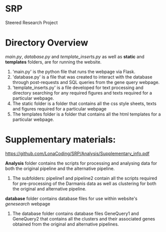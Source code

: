 # SRP
Steered Research Project

# Directory Overview
*main.py*, *database.py* and *template_inserts.py* as well as **static** and **templates** folders, are for running the website.
1. 'main.py' is the python file that runs the webpage via Flask. 
2. 'database.py' is a file that was created to interact with the database through post-requests and SQL queries from the gene query webpage. 
3. 'template_inserts.py' is a file developed for text processing and directory searching for any required figures and texts required for a particular webpage.
4. The static folder is a folder that contains all the css style sheets, texts and figures required for a particular webpage 
5. The templates folder is a folder that contains all the html templates for a particular webpage. 

# Supplementary materials:
https://github.com/LonaCoding/SRP/Analysis/Supplementary_info.pdf

**Analysis** folder contains the scripts for processing and analysing data for both the original pipeline and the alternative pipeline.
1. The subfolders: pipeline1 and pipeline2 contain all the scripts required for pre-processing of the Darmanis data as well as clustering for both the original and alternative pipeline.

**database** folder contains database files for use within website's *genesearch* webpage
1. The database folder contains database files GeneQuery1 and GeneQuery2 that contains all the clusters and their associated genes obtained from the original and alternative pipelines. 

